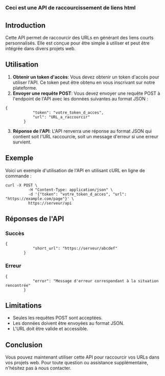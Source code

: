  <h3>Ceci est une API de raccourcissement de liens html</h3>
        <h6>
            <h2>Introduction</h2>
            <p>Cette API permet de raccourcir des URLs en générant des liens courts personnalisés. Elle est conçue pour être simple à utiliser et peut être intégrée dans divers projets web.</p>
            <h2>Utilisation</h2>
            <ol>
                <li><strong>Obtenir un token d'accès</strong>: Vous devez obtenir un token d'accès pour utiliser l'API. Ce token peut être obtenu en vous inscrivant sur notre plateforme.</li>
                <li><strong>Envoyer une requête POST</strong>: Vous devez envoyer une requête POST à l'endpoint de l'API avec les données suivantes au format JSON :</li>
            </ol>
            <p></p>
            <pre><code>{
            "token": "votre_token_d_acces",
            "url": "URL_a_raccourcir"
        }</code></pre>
            <ol start="3">
                <li><strong>Réponse de l'API</strong>: L'API renverra une réponse au format JSON qui contient soit l'URL raccourcie, soit un message d'erreur si une erreur survient.</li>
            </ol>        
            <h2>Exemple</h2>
            <p>Voici un exemple d'utilisation de l'API en utilisant cURL en ligne de commande :</p>
            <pre><code>curl -X POST \
          -H "Content-Type: application/json" \
          -d '{"token": "votre_token_d_acces", "url": "https://example.com/page"}' \
          https://serveur/api</code></pre>        
            <h2>Réponses de l'API</h2>      
            <h3>Succès</h3>
            <pre><code>{
            "short_url": "https://serveur/abcdef"
        }</code></pre>        
            <h3>Erreur</h3>
            <pre><code>{
            "error": "Message d'erreur correspondant à la situation rencontrée"
        }</code></pre>        
            <h2>Limitations</h2>
            <ul>
                <li>Seules les requêtes POST sont acceptées.</li>
                <li>Les données doivent être envoyées au format JSON.</li>
                <li>L'URL doit être valide et accessible.</li>
            </ul>        
            <h2>Conclusion</h2>
            <p>Vous pouvez maintenant utiliser cette API pour raccourcir vos URLs dans vos projets web. Pour toute question ou assistance supplémentaire, n'hésitez pas à nous contacter.</p>   
        </h6>
